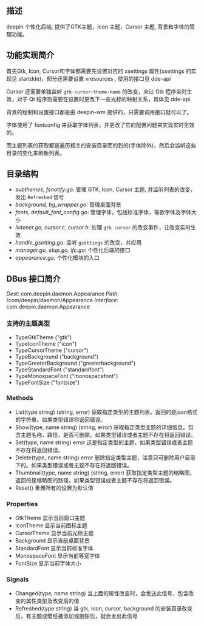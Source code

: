 ## 描述

deepin 个性化后端, 提供了GTK主题，Icon 主题，Cursor 主题, 背景和字体的管理功能。


## 功能实现简介

首先Gtk, Icon, Cursor和字体都需要先设置对应的 xsettings 属性(xsettings 的实现见 startdde)，部分还需要设置 xresources , 使用的接口见 dde-api

Cursor 还需要单独监听 `gtk-cursor-theme-name` 的改变，来让 Gtk 程序实时生效，对于 Qt 程序则需要在设置时更改下一些光标的映射关系，具体见 dde-api

背景的绘制和设置接口都是由 deepin-wm 提供的，只需要调用接口就可以了。

字体使用了 fontconfig 来获取字体列表，并更改了它的配置问题来实现实时生效的。

而主题列表的获取都是遍历相关的安装目录而的到的(字体除外)，然后会监听这些目录的变化来刷新列表。


## 目录结构

+ *subthemes, fsnotify.go*: 管理 GTK, Icon, Cursor 主题, 并监听列表的改变，发出 `Refreshed` 信号
+ *background, bg_wrapper.go*: 管理桌面背景
+ *fonts, default_font_config.go*: 管理字体，包括标准字体，等款字体及字体大小
+ *listener.go, cursor.c, cursor.h*: 处理 `gtk cursor` 的改变事件，让改变实时生效
+ *handle_gsetting.go*: 监听 `gsettings` 的改变，并应用
+ *manager.go, stup.go, ifc.go*: 个性化后端的接口
+ *appearance.go*: 个性化模块的入口


## DBus 接口简介

*Dest*: com.deepin.daemon.Appearance 
*Path*: /com/deepin/daemon/Appearance 
*Interface*: com.deepin.daemon.Appearance 


### 支持的主题类型

+ TypeGtkTheme          ("gtk")
+ TypeIconTheme         ("icon")
+ TypeCursorTheme       ("cursor")
+ TypeBackground        ("background")
+ TypeGreeterBackground ("greeterbackground")
+ TypeStandardFont      ("standardfont")
+ TypeMonospaceFont     ("monospacefont")
+ TypeFontSize          ("fontsize")


### Methods

+ List(type string) (string, error)
    获取指定类型的主题列表，返回的是json格式的字符串。如果类型错误将返回错误。
+ Show(type, name string) (string, error)
    获取指定类型主题的详细信息，包含主题名称，路径，是否可删除。如果类型错误或者主题不存在将返回错误。
+ Set(type, name string) error
    这是指定类型的主题，如果类型错误或者主题不存在将返回错误。
+ Delete(type, name string) error
    删除指定类型主题，注意只可删除用户目录下的。如果类型错误或者主题不存在将返回错误。
+ Thumbnail(type, name string) (string, error)
    获取指定类型主题的缩略图，返回的是缩略图的路径。如果类型错误或者主题不存在将返回错误。
+ Reset()
    重置所有的设置为默认值


### Properties

+ GtkTheme
    显示当前窗口主题
+ IconTheme
    显示当前图标主题
+ CursorTheme
    显示当前光标主题
+ Background
    显示当前桌面背景
+ StandardFont
    显示当前标准字体
+ MonospaceFont
    显示当前等宽字体
+ FontSize
    显示当前字体大小


### Signals

+ Changed(type, name string)
    当上面的属性改变时，会发送此信号，包含改变的属性类型及改变后的值
+ Refreshed(type string)
    当 gtk, icon, cursor, background 的安装目录改变后，有主题或壁纸被添加或删除后，就会发出此信号
